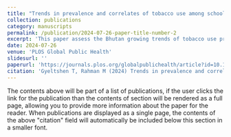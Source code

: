 ```yaml
---
title: "Trends in prevalence and correlates of tobacco use among school-going adolescents in Bhutan: A secondary data analysis of the 2004–2019 Global Youth Tobacco Survey"
collection: publications
category: manuscripts
permalink: /publication/2024-07-26-paper-title-number-2
excerpt: 'This paper assess the Bhutan growing trends of tobacco use prevalence among the school going children in Bhutan'
date: 2024-07-26
venue: 'PLOS Global Public Health'
slidesurl: ''
paperurl: 'https://journals.plos.org/globalpublichealth/article?id=10.1371/journal.pgph.0003544'
citation: 'Gyeltshen T, Rahman M (2024) Trends in prevalence and correlates of tobacco use among school-going adolescents in Bhutan: A secondary data analysis of the 2004–2019 Global Youth Tobacco Survey. PLOS Global Public Health 4(7): e0003544. https://doi.org/10.1371/journal.pgph.0003544'
---
```


The contents above will be part of a list of publications, if the user clicks the link for the publication than the contents of section will be rendered as a full page, allowing you to provide more information about the paper for the reader. When publications are displayed as a single page, the contents of the above "citation" field will automatically be included below this section in a smaller font.